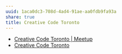 ```yaml
---
uuid: 1aca0dc3-708d-4ad4-91ae-aa0fdb9fa93a
share: true
title: Creative Code Toronto
---
```

* [Creative Code Toronto | Meetup](https://www.meetup.com/creative-code-toronto/)
* [Creative Code Toronto](https://creativecodetoronto.github.io/)